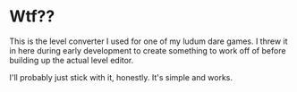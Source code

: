 # Wtf??

This is the level converter I used for one of my ludum dare games. I threw it in here
during early development to create something to work off of before building up the actual
level editor.

I'll probably just stick with it, honestly. It's simple and works.
